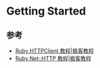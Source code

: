 # Getting Started

## 参考

- [Ruby HTTPClient 教程|极客教程](https://geek-docs.com/ruby/ruby-tutorial/rubyhttpclient.html)
- [Ruby Net::HTTP 教程|极客教程](https://geek-docs.com/ruby/ruby-tutorial/rubynethttp.html)
